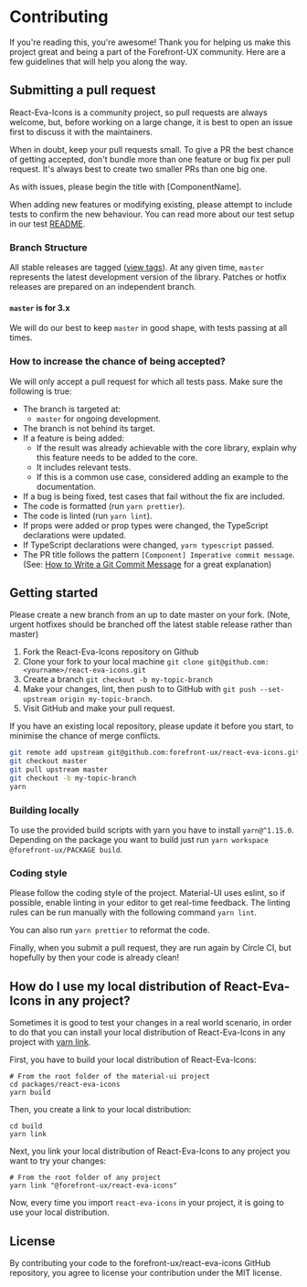 # Contributing

If you're reading this, you're awesome! Thank you for helping us make this project great and being a part of the Forefront-UX community. Here are a few guidelines that will help you along the way.

## Submitting a pull request

React-Eva-Icons is a community project, so pull requests are always welcome, but, before working on a large change, it is best to open an issue first to discuss it with the maintainers.

When in doubt, keep your pull requests small. To give a PR the best chance of getting accepted, don't bundle more than one feature or bug fix per pull request. It's always best to create two smaller PRs than one big one.

As with issues, please begin the title with [ComponentName].

When adding new features or modifying existing, please attempt to include tests to confirm the new behaviour. You can read more about our test setup in our test [README](https://github.com/forefront-ux/react-eva-icons/blob/master/test/README.md).

### Branch Structure

All stable releases are tagged ([view tags](https://github.com/forefront-ux/react-eva-icons/tags)).
At any given time, `master` represents the latest development version of the library.
Patches or hotfix releases are prepared on an independent branch.

#### `master` is for 3.x

We will do our best to keep `master` in good shape, with tests passing at all times.

### How to increase the chance of being accepted?

We will only accept a pull request for which all tests pass. Make sure the following is true:
- The branch is targeted at:
  - `master` for ongoing development.
- The branch is not behind its target.
- If a feature is being added:
   - If the result was already achievable with the core library, explain why this
      feature needs to be added to the core.
   - It includes relevant tests.
   - If this is a common use case, considered adding an example to the documentation.
- If a bug is being fixed, test cases that fail without the fix are included.
- The code is formatted (run `yarn prettier`).
- The code is linted (run `yarn lint`).
- If props were added or prop types were changed, the TypeScript declarations were updated.
- If TypeScript declarations were changed, `yarn typescript` passed.
- The PR title follows the pattern `[Component] Imperative commit message`. (See: [How to Write a Git Commit Message](https://chris.beams.io/posts/git-commit/#imperative) for a great explanation)

## Getting started

Please create a new branch from an up to date master on your fork. (Note, urgent hotfixes should be branched off the latest stable release rather than master)

1. Fork the React-Eva-Icons repository on Github
2. Clone your fork to your local machine `git clone git@github.com:<yourname>/react-eva-icons.git`
3. Create a branch `git checkout -b my-topic-branch`
4. Make your changes, lint, then push to to GitHub with `git push --set-upstream origin my-topic-branch`.
5. Visit GitHub and make your pull request.

If you have an existing local repository, please update it before you start, to minimise the chance of merge conflicts.
```sh
git remote add upstream git@github.com:forefront-ux/react-eva-icons.git
git checkout master
git pull upstream master
git checkout -b my-topic-branch
yarn
```

### Building locally

To use the provided build scripts with yarn you have to install `yarn@^1.15.0`.
Depending on the package you want to build just run `yarn workspace @forefront-ux/PACKAGE build`.

### Coding style

Please follow the coding style of the project. Material-UI uses eslint, so if possible, enable linting in your editor to get real-time feedback. The linting rules can be run manually with the following command `yarn lint`.

You can also run `yarn prettier` to reformat the code.

Finally, when you submit a pull request, they are run again by Circle CI, but hopefully by then your code is already clean!

## How do I use my local distribution of React-Eva-Icons in any project?

Sometimes it is good to test your changes in a real world scenario, in order to do that you can install your local distribution of React-Eva-Icons in any project with [yarn link](https://yarnpkg.com/lang/en/docs/cli/link/).

First, you have to build your local distribution of React-Eva-Icons:

```shell
# From the root folder of the material-ui project
cd packages/react-eva-icons
yarn build
```

Then, you create a link to your local distribution:

```shell
cd build
yarn link
```

Next, you link your local distribution of React-Eva-Icons to any project you want to try your changes:

```shell
# From the root folder of any project
yarn link "@forefront-ux/react-eva-icons"
```

Now, every time you import `react-eva-icons` in your project, it is going to use your local distribution.

## License

By contributing your code to the forefront-ux/react-eva-icons GitHub repository, you agree to license your contribution under the MIT license.
